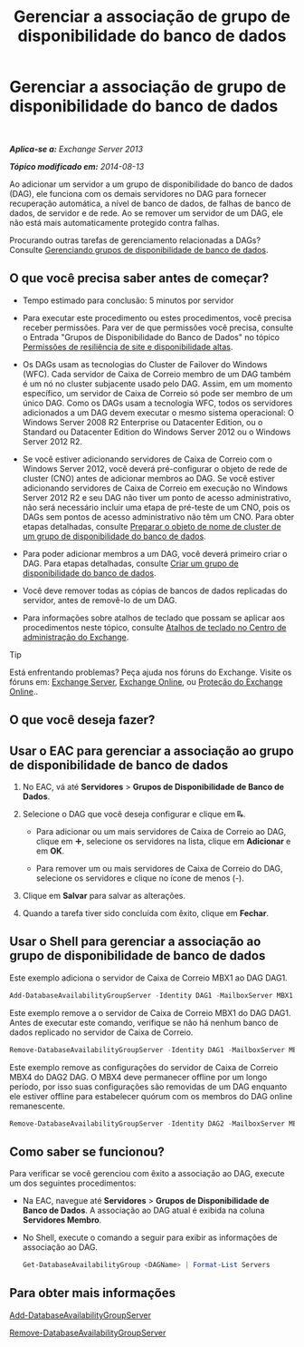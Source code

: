﻿---
title: 'Gerenciar a associação de grupo de disponibilidade do banco de dados'
TOCTitle: Gerenciar a associação de grupo de disponibilidade do banco de dados
ms:assetid: fb2ea15e-96d5-4045-b75b-b0aa5fc60479
ms:mtpsurl: https://technet.microsoft.com/pt-br/library/Dd351278(v=EXCHG.150)
ms:contentKeyID: 50487041
ms.date: 05/22/2018
mtps_version: v=EXCHG.150
ms.translationtype: MT
---

# Gerenciar a associação de grupo de disponibilidade do banco de dados

 

_**Aplica-se a:** Exchange Server 2013_

_**Tópico modificado em:** 2014-08-13_

Ao adicionar um servidor a um grupo de disponibilidade do banco de dados (DAG), ele funciona com os demais servidores no DAG para fornecer recuperação automática, a nível de banco de dados, de falhas de banco de dados, de servidor e de rede. Ao se remover um servidor de um DAG, ele não está mais automaticamente protegido contra falhas.

Procurando outras tarefas de gerenciamento relacionadas a DAGs? Consulte [Gerenciando grupos de disponibilidade de banco de dados](managing-database-availability-groups-exchange-2013-help.md).

## O que você precisa saber antes de começar?

  - Tempo estimado para conclusão: 5 minutos por servidor

  - Para executar este procedimento ou estes procedimentos, você precisa receber permissões. Para ver de que permissões você precisa, consulte o Entrada "Grupos de Disponibilidade do Banco de Dados" no tópico [Permissões de resiliência de site e disponibilidade altas](high-availability-and-site-resilience-permissions-exchange-2013-help.md).

  - Os DAGs usam as tecnologias do Cluster de Failover do Windows (WFC). Cada servidor de Caixa de Correio membro de um DAG também é um nó no cluster subjacente usado pelo DAG. Assim, em um momento específico, um servidor de Caixa de Correio só pode ser membro de um único DAG. Como os DAGs usam a tecnologia WFC, todos os servidores adicionados a um DAG devem executar o mesmo sistema operacional: O Windows Server 2008 R2 Enterprise ou Datacenter Edition, ou o Standard ou Datacenter Edition do Windows Server 2012 ou o Windows Server 2012 R2.

  - Se você estiver adicionando servidores de Caixa de Correio com o Windows Server 2012, você deverá pré-configurar o objeto de rede de cluster (CNO) antes de adicionar membros ao DAG. Se você estiver adicionando servidores de Caixa de Correio em execução no Windows Server 2012 R2 e seu DAG não tiver um ponto de acesso administrativo, não será necessário incluir uma etapa de pré-teste de um CNO, pois os DAGs sem pontos de acesso administrativo não têm um CNO. Para obter etapas detalhadas, consulte [Preparar o objeto de nome de cluster de um grupo de disponibilidade do banco de dados](pre-stage-the-cluster-name-object-for-a-database-availability-group-exchange-2013-help.md).

  - Para poder adicionar membros a um DAG, você deverá primeiro criar o DAG. Para etapas detalhadas, consulte [Criar um grupo de disponibilidade do banco de dados](create-a-database-availability-group-exchange-2013-help.md).

  - Você deve remover todas as cópias de bancos de dados replicadas do servidor, antes de removê-lo de um DAG.

  - Para informações sobre atalhos de teclado que possam se aplicar aos procedimentos neste tópico, consulte [Atalhos de teclado no Centro de administração do Exchange](keyboard-shortcuts-in-the-exchange-admin-center-exchange-online-protection-help.md).


> [!TIP]
> Está enfrentando problemas? Peça ajuda nos fóruns do Exchange. Visite os fóruns em: <A href="https://go.microsoft.com/fwlink/p/?linkid=60612">Exchange Server</A>, <A href="https://go.microsoft.com/fwlink/p/?linkid=267542">Exchange Online</A>, ou <A href="https://go.microsoft.com/fwlink/p/?linkid=285351">Proteção do Exchange Online</A>..



## O que você deseja fazer?

## Usar o EAC para gerenciar a associação ao grupo de disponibilidade de banco de dados

1.  No EAC, vá até **Servidores** \> **Grupos de Disponibilidade de Banco de Dados**.

2.  Selecione o DAG que você deseja configurar e clique em ![Gerenciar membros DAG](images/Dd351278.d567ae56-d6cd-4edb-ab67-ad8f7c58f337(EXCHG.150).gif "Gerenciar membros DAG").
    
      - Para adicionar ou um mais servidores de Caixa de Correio ao DAG, clique em ![Ícone Adicionar](images/JJ218640.c1e75329-d6d7-4073-a27d-498590bbb558(EXCHG.150).gif "Ícone Adicionar"), selecione os servidores na lista, clique em **Adicionar** e em **OK**.
    
      - Para remover um ou mais servidores de Caixa de Correio do DAG, selecione os servidores e clique no ícone de menos (-).

3.  Clique em **Salvar** para salvar as alterações.

4.  Quando a tarefa tiver sido concluída com êxito, clique em **Fechar**.

## Usar o Shell para gerenciar a associação ao grupo de disponibilidade de banco de dados

Este exemplo adiciona o servidor de Caixa de Correio MBX1 ao DAG DAG1.

```powershell
Add-DatabaseAvailabilityGroupServer -Identity DAG1 -MailboxServer MBX1
```

Este exemplo remove a o servidor de Caixa de Correio MBX1 do DAG DAG1. Antes de executar este comando, verifique se não há nenhum banco de dados replicado no servidor de Caixa de Correio.

```powershell
Remove-DatabaseAvailabilityGroupServer -Identity DAG1 -MailboxServer MBX1
```

Este exemplo remove as configurações do servidor de Caixa de Correio MBX4 do DAG2 DAG. O MBX4 deve permanecer offline por um longo período, por isso suas configurações são removidas de um DAG enquanto ele estiver offline para estabelecer quórum com os membros do DAG online remanescente.

```powershell
Remove-DatabaseAvailabilityGroupServer -Identity DAG2 -MailboxServer MBX4 -ConfigurationOnly
```

## Como saber se funcionou?

Para verificar se você gerenciou com êxito a associação ao DAG, execute um dos seguintes procedimentos:

  - Na EAC, navegue até **Servidores** \> **Grupos de Disponibilidade de Banco de Dados**. A associação ao DAG atual é exibida na coluna **Servidores Membro**.

  - No Shell, execute o comando a seguir para exibir as informações de associação ao DAG.
    
    ```powershell
    Get-DatabaseAvailabilityGroup <DAGName> | Format-List Servers
    ```

## Para obter mais informações

[Add-DatabaseAvailabilityGroupServer](https://technet.microsoft.com/pt-br/library/dd298049\(v=exchg.150\))

[Remove-DatabaseAvailabilityGroupServer](https://technet.microsoft.com/pt-br/library/dd297956\(v=exchg.150\))

